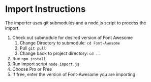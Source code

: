 # Import Instructions

The importer uses git submodules and a node.js script to process the import. 

1. Check out submodule for desired version of Font Awesome
    1. Change Directory to submodule: `cd Font-Awesome`
    1. Pull `git pull`
    1. Change back to project directory: `cd ..`
1. Run `npm install`
1. Run import script `node import.js`
1. Choose Pro or Free
1. If free, enter the version of Font-Awesome you are importing 
